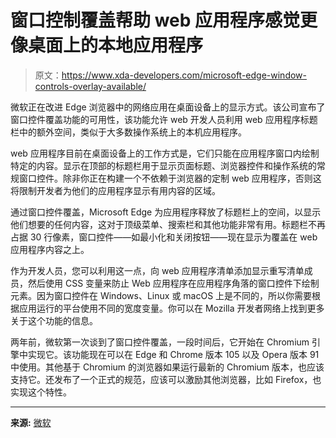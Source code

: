 # 窗口控制覆盖帮助 web 应用程序感觉更像桌面上的本地应用程序

> 原文：<https://www.xda-developers.com/microsoft-edge-window-controls-overlay-available/>

微软正在改进 Edge 浏览器中的网络应用在桌面设备上的显示方式。该公司宣布了窗口控件覆盖功能的可用性，该功能允许 web 开发人员利用 web 应用程序标题栏中的额外空间，类似于大多数操作系统上的本机应用程序。

web 应用程序目前在桌面设备上的工作方式是，它们只能在应用程序窗口内绘制特定的内容。显示在顶部的标题栏用于显示页面标题、浏览器控件和操作系统的常规窗口控件。除非你正在构建一个不依赖于浏览器的定制 web 应用程序，否则这将限制开发者为他们的应用程序显示有用内容的区域。

通过窗口控件覆盖，Microsoft Edge 为应用程序释放了标题栏上的空间，以显示他们想要的任何内容，这对于顶级菜单、搜索栏和其他功能非常有用。标题栏不再占据 30 行像素，窗口控件——如最小化和关闭按钮——现在显示为覆盖在 web 应用程序内容之上。

作为开发人员，您可以利用这一点，向 web 应用程序清单添加显示重写清单成员，然后使用 CSS 变量来防止 Web 应用程序在应用程序角落的窗口控件下绘制元素。因为窗口控件在 Windows、Linux 或 macOS 上是不同的，所以你需要根据应用运行的平台使用不同的宽度变量。你可以在 Mozilla 开发者网络上找到更多关于这个功能的信息。

两年前，微软第一次谈到了窗口控件覆盖，一段时间后，它开始在 Chromium 引擎中实现它。该功能现在可以在 Edge 和 Chrome 版本 105 以及 Opera 版本 91 中使用。其他基于 Chromium 的浏览器如果运行最新的 Chromium 版本，也应该支持它。还发布了一个正式的规范，应该可以激励其他浏览器，比如 Firefox，也实现这个特性。

* * *

**来源:** [微软](https://blogs.windows.com/msedgedev/2022/09/27/closing-pixel-gap-native-web-window-controls-overlay/)